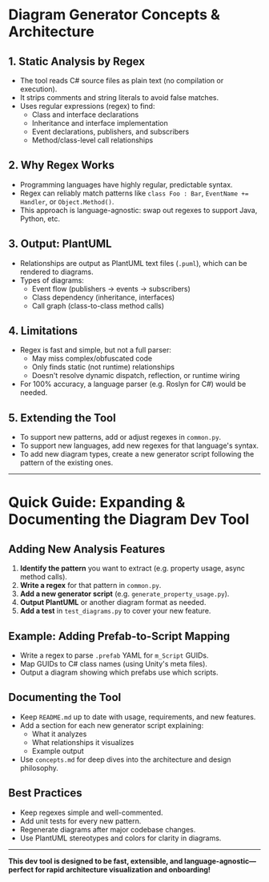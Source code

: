 # Diagram Generator Concepts & Architecture

## 1. Static Analysis by Regex
- The tool reads C# source files as plain text (no compilation or execution).
- It strips comments and string literals to avoid false matches.
- Uses regular expressions (regex) to find:
  - Class and interface declarations
  - Inheritance and interface implementation
  - Event declarations, publishers, and subscribers
  - Method/class-level call relationships

## 2. Why Regex Works
- Programming languages have highly regular, predictable syntax.
- Regex can reliably match patterns like `class Foo : Bar`, `EventName += Handler`, or `Object.Method()`.
- This approach is language-agnostic: swap out regexes to support Java, Python, etc.

## 3. Output: PlantUML
- Relationships are output as PlantUML text files (`.puml`), which can be rendered to diagrams.
- Types of diagrams:
  - Event flow (publishers → events → subscribers)
  - Class dependency (inheritance, interfaces)
  - Call graph (class-to-class method calls)

## 4. Limitations
- Regex is fast and simple, but not a full parser:
  - May miss complex/obfuscated code
  - Only finds static (not runtime) relationships
  - Doesn't resolve dynamic dispatch, reflection, or runtime wiring
- For 100% accuracy, a language parser (e.g. Roslyn for C#) would be needed.

## 5. Extending the Tool
- To support new patterns, add or adjust regexes in `common.py`.
- To support new languages, add new regexes for that language's syntax.
- To add new diagram types, create a new generator script following the pattern of the existing ones.

---

# Quick Guide: Expanding & Documenting the Diagram Dev Tool

## Adding New Analysis Features
1. **Identify the pattern** you want to extract (e.g. property usage, async method calls).
2. **Write a regex** for that pattern in `common.py`.
3. **Add a new generator script** (e.g. `generate_property_usage.py`).
4. **Output PlantUML** or another diagram format as needed.
5. **Add a test** in `test_diagrams.py` to cover your new feature.

## Example: Adding Prefab-to-Script Mapping
- Write a regex to parse `.prefab` YAML for `m_Script` GUIDs.
- Map GUIDs to C# class names (using Unity's meta files).
- Output a diagram showing which prefabs use which scripts.

## Documenting the Tool
- Keep `README.md` up to date with usage, requirements, and new features.
- Add a section for each new generator script explaining:
  - What it analyzes
  - What relationships it visualizes
  - Example output
- Use `concepts.md` for deep dives into the architecture and design philosophy.

## Best Practices
- Keep regexes simple and well-commented.
- Add unit tests for every new pattern.
- Regenerate diagrams after major codebase changes.
- Use PlantUML stereotypes and colors for clarity in diagrams.

---

**This dev tool is designed to be fast, extensible, and language-agnostic—perfect for rapid architecture visualization and onboarding!**

